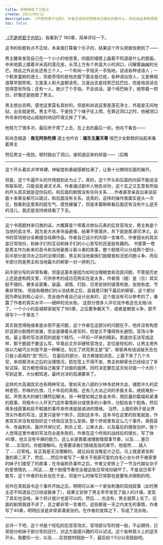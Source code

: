 ```yaml
---
title: 好钢用在了刀背上
create: 2023/09/12
description: 《不是吧君子也防》，作者应该好好想想自己擅长的是什么，然后由此来构思剧情。
toc: false
---
```


[《不是吧君子也防》](https://www.qidian.com/book/1036082519/)，我看到了 160章，简单评论一下。

这书的标题有点不正经，本来我打算看个乐子的，结果这个开头把我惊艳到了——

男主醒来发现自己在一个小小的地宫里，四面的墙壁上画着不知道是什么的壁画，中央地面上摆着半米高的莲花座，头顶上方有个井盖大小的洞口，闪耀着幽幽的光芒。除此之外此处还有三个人，一个和尚一手指天一手指地，说话各种谜语人；一个鹤发童颜的道士，但是奇怪的是他衣服下面全是烂疮，各种语出惊人，又是佛祖道尊早就死啦，又是圣人和大盗都该死，又是出去是找死巴拉巴拉，但是他说话总觉得意有所指；还有一人，她少了个手指，不会说话，是个哑巴妹子，她带着一把剑，好像还是她救了男主。

男主想出去啊，感觉这里莫名其妙的，但是和尚说这里是莲花净土，外面是无间地狱，出去就是死。男主不信，于是找了个绳子往上爬，在靠近洞口之时，他被洞口外传来的地动山摇般的响动吓得又摔了下来。

他努力了很多次，最后终于爬了上去，在上去的最后一刻，他向下看去——

和尚念唱道：**南无阿弥陀佛**
道士也吟合：**福生无量天尊**
哑巴少女默默的站起来看着男主

然后男主一用劲，顿时跳出了洞口。谁知道迎来的却是——（后略

---

这个开头着实*非常有趣*，神秘度和悬疑感都拉满了，让我十分期待后面的展开。

但是，这个牛逼开头的作用就到此为止了。真的，这个开头和后面的内容不能说没有联系吧，只能说是*毫无关系*。作者通过剧中人物告诉你，这个玄之又玄意有所指的开头其实就是逗你玩的，和后面的剧情没有任何关系……作者甚至亲自出来说前面十来章全都可以跳过，和后面没有关系。说真的，这样的操作我属实是头一次见，我看到这里真的挺生气，感觉被骗了，但是本着瞅瞅看后面还有没有什么逆天的活儿，我还是坚持继续看了下去。

---

这个书用题材来归类的话，大概算是个带着点修仙元素的后宫官场文，男主角是个当地的县太爷，因为发大水来寺庙避难，结果不慎落井，井下就是那*莲花净土*。此书的官场部分全赖缝合经典作品，作者自己设计的内容一言难尽，作者擅长的其实是日常戏份，和妹子们的互动和妹子们的小心思写的还是挺有趣的。
书里第一卷是男主作为新来的县令和当地豪族斗智斗勇的故事，整个剧情可以分成两个部分，前半部分是洪水之后的治理问题，男主和当地豪族们就粮食和流民问题斗争，而后半部分则是男主和当地最大的柳家一对一拼刺刀。

前半部分写的非常有趣，但是这基本是因为如何治理粮食和流民问题，不管是历史上还是虚构网文里，可供参考的成功范例实在是太多，作者借（缝）鉴（合）其实挺不错的，梗多且密集，装逼、调情、打脸、日常安排的错落有致，张弛有度，节奏非常快。
但是和粮商们的斗法结束之后，县城里只剩下最后的柳家，这个部分因为牵扯到核心设计，完全由作者自己设计出来的，这个就没有可以参考的了，暴露了作者的真实水平——细碎的流水账。
这部分很多人评论说作者这也太拖/水了，一个小小的县城柳家就写了160章，之后要争霸天下，或者是朝堂斗争，那不得写个一千章去？

其实我觉得拖或者是水倒不是问题，这个作者在这部分的问题在于，他并没有构思好这部分剧情的发展，完全是硬着头皮写的，但是又不懂得扬长避短。官场斗争戏，最上等的写法讲究的就是个精巧，一环扣一环来的精彩。若是你无法写成这样，那干脆就不要这么写，毕竟此文并非硬核官场文，定位是轻松的，让男主用外挂以力破巧又何尝不是一种解法，别忘了终究男主是“官”，柳家再有钱说破天去也只是小县城的“民”而已。
在最后的部分，双方都接到消息，上面下来了几个大官，来视察洪水之后的治理情况，箭在弦上不得不发，男主和柳家也已经经过了多轮试探，双方都觉得自己看穿了对面的底牌，同时决定要在这天给对面一个大的！写到这里，大伙都知道，最终对决的高潮要来了。

这样的大高潮其实也有两种写法，譬如天龙八部的少林寺武林大会，铺垫许久的武林恩怨，乔峰的仇恨，几十年前的真相，还有几大派之间的矛盾关系，统统堆到一起，声势浩大的被引爆然后解决。另一种譬如钢之炼金术师，用巨量的篇幅和紧凑的叙事，将瓶中小人开天门这件事情拆分成很多的小事件，分配给各个配角，然后用多线叙事和目不暇接的事件来传递层层递进的情绪。
当然，上面的例子是业界顶尖作者的写法，这里只是举个例子。回到这本书，这本书在这里的败笔就是，作者其实并没有规划好这个终局应该怎么安排。整个终局里有这么几个事件，真假县令、寺庙刺杀、轰炸开闸仪式，刺杀上官，公审大会，以及最后的搜查剑炉。我个人觉得这里作者的写法完全是失败的，作者在这个终局的战线拉的很长，写了快40章，他又没有牛姨的能力，这么长是靠着减慢剧情叙事节奏，以及……塞日常……实现的。你能理解吗，在需要读者们情绪高涨的章节，他居然……插入了……日常戏。反正我是无法理解的。
就比如说当晚定计之后，马上就是紧张刺激的第二天了，然后……然后作者写了一章关于我家可爱的白毛小女仆终于被家里的妹子们接受了的故事；在寺庙刺杀事件之后，作者又安排上了一节当代越女剑子的爱恨情仇……阿这……整个剧情节奏完全被这些日常戏份破坏了。不是说日常不能写，这个作者的长处也在于此，但是什么时候写日常那也是要有点限制的吧。

另外在真假县令这个事件开始之后，明明可以来一个紧张刺激的双线叙事（此时男主还不知道自己已经成替身了），结果又安排了男主早早发现了敌人的计谋。发现了其实也没啥，来个将计就计也是可以的，然后……也没有，男主就莽上去了。后面的剧情我就不讲了，总之都非常一言难尽。这些都是一天之内发生的事情，作者写了40章，明明应该是非常紧凑紧张的，在作者的发挥之下，写成了流水账。

---

总评一下吧，这个书是个轻松的后宫官场文，官场部分写的很一般，不必期待，日常部分和妹子部分写的还行，对这方面感兴趣的可以试试。这个各种意义上的逆天开头，我要扣一分，以及……后宫题材鼓励一下，最后给个5分以资鼓励吧。

